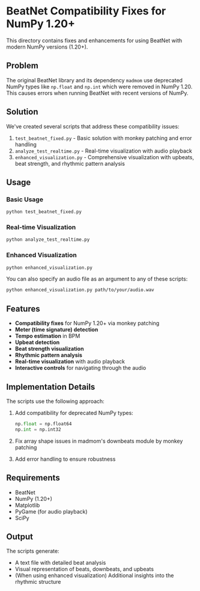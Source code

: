 # BeatNet Compatibility Fixes for NumPy 1.20+

This directory contains fixes and enhancements for using BeatNet with modern NumPy versions (1.20+).

## Problem

The original BeatNet library and its dependency `madmom` use deprecated NumPy types like `np.float` and `np.int` which were removed in NumPy 1.20. This causes errors when running BeatNet with recent versions of NumPy.

## Solution

We've created several scripts that address these compatibility issues:

1. `test_beatnet_fixed.py` - Basic solution with monkey patching and error handling
2. `analyze_test_realtime.py` - Real-time visualization with audio playback
3. `enhanced_visualization.py` - Comprehensive visualization with upbeats, beat strength, and rhythmic pattern analysis

## Usage

### Basic Usage

```bash
python test_beatnet_fixed.py
```

### Real-time Visualization

```bash
python analyze_test_realtime.py
```

### Enhanced Visualization

```bash
python enhanced_visualization.py
```

You can also specify an audio file as an argument to any of these scripts:

```bash
python enhanced_visualization.py path/to/your/audio.wav
```

## Features

- **Compatibility fixes** for NumPy 1.20+ via monkey patching
- **Meter (time signature) detection**
- **Tempo estimation** in BPM
- **Upbeat detection**
- **Beat strength visualization**
- **Rhythmic pattern analysis**
- **Real-time visualization** with audio playback
- **Interactive controls** for navigating through the audio

## Implementation Details

The scripts use the following approach:

1. Add compatibility for deprecated NumPy types:
   ```python
   np.float = np.float64
   np.int = np.int32
   ```

2. Fix array shape issues in madmom's downbeats module by monkey patching
3. Add error handling to ensure robustness

## Requirements

- BeatNet
- NumPy (1.20+)
- Matplotlib
- PyGame (for audio playback)
- SciPy

## Output

The scripts generate:
- A text file with detailed beat analysis
- Visual representation of beats, downbeats, and upbeats
- (When using enhanced visualization) Additional insights into the rhythmic structure 